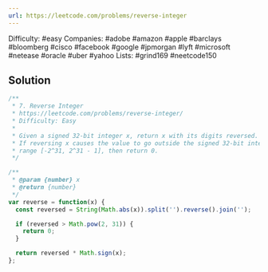 ```yaml
---
url: https://leetcode.com/problems/reverse-integer
---
```


Difficulty: #easy
Companies: #adobe #amazon #apple #barclays #bloomberg #cisco #facebook #google #jpmorgan #lyft #microsoft #netease #oracle #uber #yahoo
Lists: #grind169 #neetcode150

## Solution

```javascript
/**
 * 7. Reverse Integer
 * https://leetcode.com/problems/reverse-integer/
 * Difficulty: Easy
 *
 * Given a signed 32-bit integer x, return x with its digits reversed.
 * If reversing x causes the value to go outside the signed 32-bit integer
 * range [-2^31, 2^31 - 1], then return 0.
 */

/**
 * @param {number} x
 * @return {number}
 */
var reverse = function(x) {
  const reversed = String(Math.abs(x)).split('').reverse().join('');

  if (reversed > Math.pow(2, 31)) {
    return 0;
  }

  return reversed * Math.sign(x);
};

```
